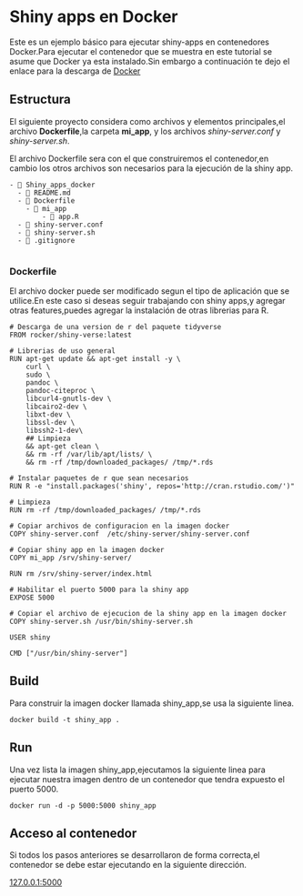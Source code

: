 # Shiny apps en Docker

Este es un ejemplo básico para ejecutar shiny-apps en contenedores
Docker.Para ejecutar el contenedor que se muestra en este tutorial se
asume que Docker ya esta instalado.Sin embargo a continuación te dejo el
enlace para la descarga de [Docker](https://www.docker.com/)

## Estructura

El siguiente proyecto considera como archivos y elementos principales,el archivo **Dockerfile**,la carpeta **mi_app**, y los archivos *shiny-server.conf* y *shiny-server.sh*.

El archivo Dockerfile sera con el que construiremos el contenedor,en cambio los otros archivos son necesarios para la ejecución de la shiny app.

``` docker
- 📁 Shiny_apps_docker
  - 📄 README.md
  - 📄 Dockerfile
    - 📁 mi_app
        - 📄 app.R
  - 📄 shiny-server.conf
  - 📄 shiny-server.sh
  - 📄 .gitignore
      
```

### Dockerfile

El archivo docker puede ser modificado segun el tipo de aplicación que
se utilice.En este caso si deseas seguir trabajando con shiny apps,y
agregar otras features,puedes agregar la instalación de otras librerias
para R.

``` docker
# Descarga de una version de r del paquete tidyverse
FROM rocker/shiny-verse:latest

# Librerias de uso general
RUN apt-get update && apt-get install -y \
    curl \
    sudo \
    pandoc \
    pandoc-citeproc \
    libcurl4-gnutls-dev \
    libcairo2-dev \
    libxt-dev \
    libssl-dev \
    libssh2-1-dev\
    ## Limpieza
    && apt-get clean \
    && rm -rf /var/lib/apt/lists/ \
    && rm -rf /tmp/downloaded_packages/ /tmp/*.rds

# Instalar paquetes de r que sean necesarios
RUN R -e "install.packages('shiny', repos='http://cran.rstudio.com/')"

# Limpieza
RUN rm -rf /tmp/downloaded_packages/ /tmp/*.rds

# Copiar archivos de configuracion en la imagen docker
COPY shiny-server.conf  /etc/shiny-server/shiny-server.conf

# Copiar shiny app en la imagen docker
COPY mi_app /srv/shiny-server/

RUN rm /srv/shiny-server/index.html

# Habilitar el puerto 5000 para la shiny app
EXPOSE 5000

# Copiar el archivo de ejecucion de la shiny app en la imagen docker
COPY shiny-server.sh /usr/bin/shiny-server.sh

USER shiny

CMD ["/usr/bin/shiny-server"]
```

## Build

Para construir la imagen docker llamada shiny_app,se usa la siguiente linea.

``` docker
docker build -t shiny_app .
```

## Run

Una vez lista la imagen shiny_app,ejecutamos la siguiente linea para ejecutar nuestra imagen dentro de un contenedor que tendra expuesto el puerto 5000.

``` docker
docker run -d -p 5000:5000 shiny_app 
```
## Acceso al contenedor

Si todos los pasos anteriores se desarrollaron de forma correcta,el contenedor se debe estar ejecutando en la siguiente dirección.

[127.0.0.1:5000](http://127.0.0.1:5000)


